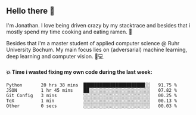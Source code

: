 ## Hello there 👋

I'm Jonathan. I love being driven crazy by my stacktrace and besides that i mostly spend my time cooking and eating ramen. 🍜

Besides that i'm a master student of applied computer science @ Ruhr University Bochum. 
My main focus lies on (adversarial) machine learning, deep learning and computer vision. 🔬💻

#### 💥 Time i wasted fixing my own code during the last week:

<!--START_SECTION:waka-->

```text
Python       20 hrs 38 mins  ███████████████████████░░   91.75 %
JSON         1 hr 45 mins    ██░░░░░░░░░░░░░░░░░░░░░░░   07.82 %
Git Config   3 mins          ░░░░░░░░░░░░░░░░░░░░░░░░░   00.25 %
TeX          1 min           ░░░░░░░░░░░░░░░░░░░░░░░░░   00.13 %
Other        0 secs          ░░░░░░░░░░░░░░░░░░░░░░░░░   00.03 %
```

<!--END_SECTION:waka-->
